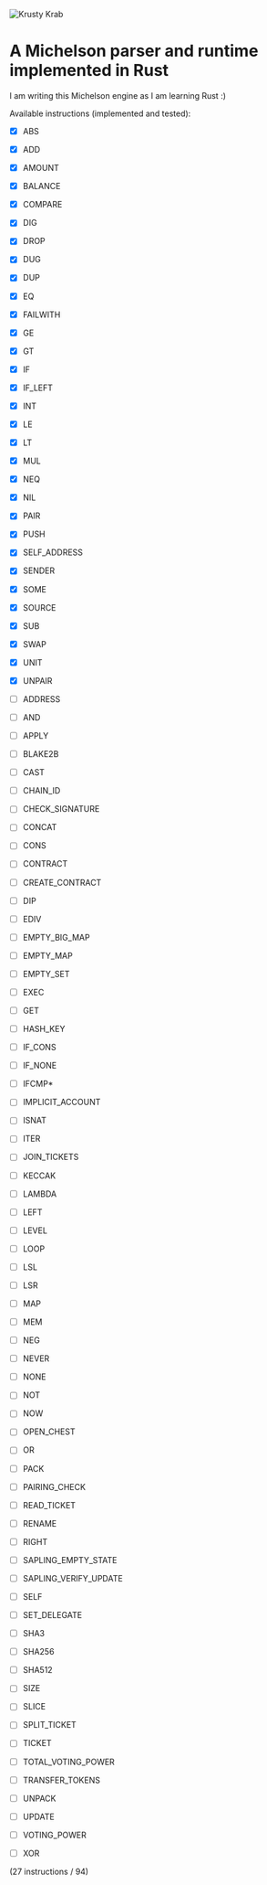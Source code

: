![Krusty Krab](https://upload.wikimedia.org/wikipedia/en/3/33/Krusty_Krab_230b.png)

# A Michelson parser and runtime implemented in Rust

I am writing this Michelson engine as I am learning Rust :)

Available instructions (implemented and tested):

- [x] ABS
- [x] ADD
- [x] AMOUNT
- [x] BALANCE
- [x] COMPARE
- [x] DIG
- [x] DROP
- [x] DUG
- [x] DUP
- [x] EQ
- [x] FAILWITH
- [x] GE
- [x] GT
- [x] IF
- [x] IF_LEFT
- [x] INT
- [x] LE
- [x] LT
- [x] MUL
- [x] NEQ
- [x] NIL
- [x] PAIR
- [x] PUSH
- [x] SELF_ADDRESS
- [x] SENDER
- [x] SOME
- [x] SOURCE
- [x] SUB
- [x] SWAP
- [x] UNIT
- [x] UNPAIR

- [ ] ADDRESS
- [ ] AND
- [ ] APPLY
- [ ] BLAKE2B
- [ ] CAST
- [ ] CHAIN_ID
- [ ] CHECK_SIGNATURE
- [ ] CONCAT
- [ ] CONS
- [ ] CONTRACT
- [ ] CREATE_CONTRACT
- [ ] DIP
- [ ] EDIV
- [ ] EMPTY_BIG_MAP
- [ ] EMPTY_MAP
- [ ] EMPTY_SET
- [ ] EXEC
- [ ] GET
- [ ] HASH_KEY
- [ ] IF_CONS
- [ ] IF_NONE
- [ ] IFCMP\*
- [ ] IMPLICIT_ACCOUNT
- [ ] ISNAT
- [ ] ITER
- [ ] JOIN_TICKETS
- [ ] KECCAK
- [ ] LAMBDA
- [ ] LEFT
- [ ] LEVEL
- [ ] LOOP
- [ ] LSL
- [ ] LSR
- [ ] MAP
- [ ] MEM
- [ ] NEG
- [ ] NEVER
- [ ] NONE
- [ ] NOT
- [ ] NOW
- [ ] OPEN_CHEST
- [ ] OR
- [ ] PACK
- [ ] PAIRING_CHECK
- [ ] READ_TICKET
- [ ] RENAME
- [ ] RIGHT
- [ ] SAPLING_EMPTY_STATE
- [ ] SAPLING_VERIFY_UPDATE
- [ ] SELF
- [ ] SET_DELEGATE
- [ ] SHA3
- [ ] SHA256
- [ ] SHA512
- [ ] SIZE
- [ ] SLICE
- [ ] SPLIT_TICKET
- [ ] TICKET
- [ ] TOTAL_VOTING_POWER
- [ ] TRANSFER_TOKENS
- [ ] UNPACK
- [ ] UPDATE
- [ ] VOTING_POWER
- [ ] XOR

(27 instructions / 94)
